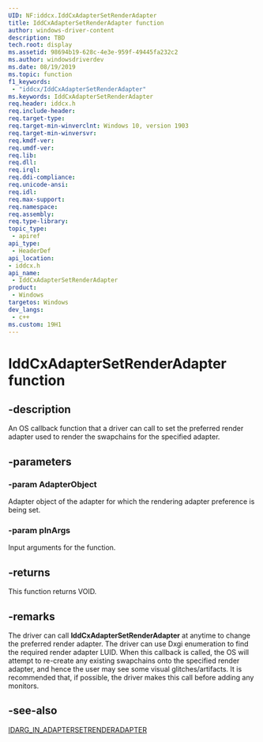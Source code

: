 ```yaml
---
UID: NF:iddcx.IddCxAdapterSetRenderAdapter
title: IddCxAdapterSetRenderAdapter function
author: windows-driver-content
description: TBD
tech.root: display
ms.assetid: 98694b19-628c-4e3e-959f-49445fa232c2
ms.author: windowsdriverdev
ms.date: 08/19/2019
ms.topic: function
f1_keywords:
 - "iddcx/IddCxAdapterSetRenderAdapter"
ms.keywords: IddCxAdapterSetRenderAdapter
req.header: iddcx.h
req.include-header:
req.target-type:
req.target-min-winverclnt: Windows 10, version 1903
req.target-min-winversvr:
req.kmdf-ver:
req.umdf-ver:
req.lib:
req.dll:
req.irql: 
req.ddi-compliance:
req.unicode-ansi:
req.idl:
req.max-support:
req.namespace:
req.assembly:
req.type-library: 
topic_type: 
 - apiref
api_type: 
 - HeaderDef
api_location: 
- iddcx.h
api_name: 
 - IddCxAdapterSetRenderAdapter
product: 
 - Windows
targetos: Windows
dev_langs:
 - c++
ms.custom: 19H1
---
```


# IddCxAdapterSetRenderAdapter function

## -description

An OS callback function that a driver can call to set the preferred render adapter used to render the swapchains for the specified adapter.

## -parameters

### -param AdapterObject

Adapter object of the adapter for which the rendering adapter preference is being set.

### -param pInArgs

Input arguments for the function.

## -returns

This function returns VOID.

## -remarks

The driver can call **IddCxAdapterSetRenderAdapter** at anytime to change the preferred render adapter. The driver can use Dxgi enumeration to find the required render adapter LUID.  When this callback is called, the OS will attempt to re-create any existing swapchains onto the specified render adapter, and hence the user may see some visual glitches/artifacts. It is recommended that, if possible, the driver makes this call before adding any monitors.

## -see-also

[IDARG_IN_ADAPTERSETRENDERADAPTER](ns-iddcx-idarg_in_adaptersetrenderadapter.md)
